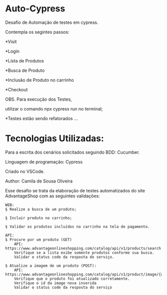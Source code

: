 # Auto-Cypress
 Desafio de Automação de testes em cypress.

 Contempla os segintes passos:
 
 *Visit
 
 *Login
 
 *Lista de Produtos
 
 *Busca de Produto
 
 *Inclusão de Produto no carrinho
 
 *Checkout

 OBS. Para execução dos Testes, 

 utilizar o comando npx cypress run no terminal;

 *Testes estão sendo refatorados ...

# Tecnologias Utilizadas:
Para a escrita dos cenários solicitados seguindo BDD: Cucumber.

Linguagem de programação: Cypress

 Criado no VSCode.

 Author: Camila de Sousa Oliveira

Esse desafio se trata da elaboração de testes automatizados do site AdvantageShop com as seguintes validações:
  
    WEB:
    § Realize a busca de um produto;

    § Incluir produto no carrinho;

    § Validar os produtos incluídos no carrinho na tela de pagamento.

    API:
    $ Procure por um produto (GET)
        API: https://www.advantageonlineshopping.com/catalog/api/v1/products/search
        Verifique se a lista exibe somente produtos conforme sua busca.
        Validar o status code da resposta do serviço.

    $ Atualize a imagem de um produto (POST):
        API: https://www.advantageonlineshopping.com/catalog/api/v1/product/image/{userId}/{source}/{color}
        Verifique que o produto foi atualizado corretamente.
        Verifique o id da image nova inserida
        Validar o status code da resposta do serviço

